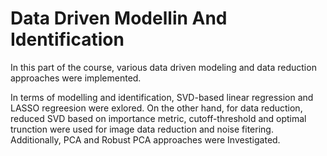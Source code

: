 # Data Driven Modellin And Identification

In this part of the course, various data driven modeling and data reduction approaches were implemented.

In terms of modelling and identification, SVD-based linear regression and LASSO regreesion were exlored. On the other hand, for data reduction, reduced SVD based on importance metric, cutoff-threshold and optimal trunction were used for image data reduction and noise fitering. Additionally, PCA and Robust PCA approaches were Investigated.